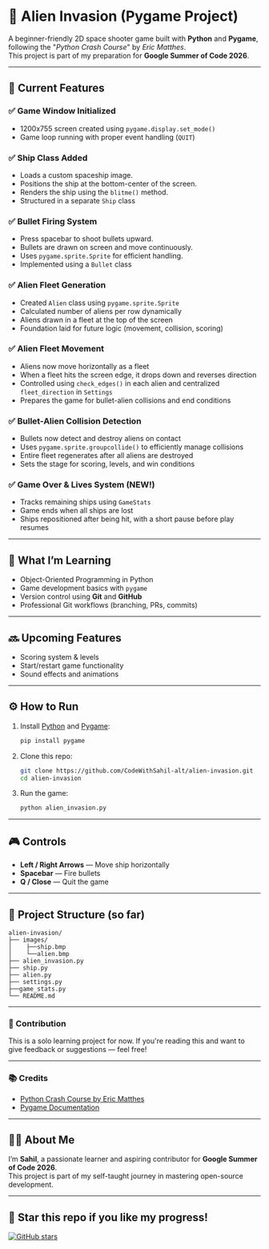 # 👾 Alien Invasion (Pygame Project)

A beginner-friendly 2D space shooter game built with **Python** and **Pygame**, following the "*Python Crash Course*" by *Eric Matthes*.  
This project is part of my preparation for **Google Summer of Code 2026**.

---

## 🚀 Current Features

### ✅ Game Window Initialized
- 1200x755 screen created using `pygame.display.set_mode()`
- Game loop running with proper event handling (`QUIT`)

### ✅ Ship Class Added
  - Loads a custom spaceship image.
  - Positions the ship at the bottom-center of the screen.
  - Renders the ship using the `blitme()` method.
  - Structured in a separate `Ship` class
  
### ✅ Bullet Firing System
  - Press spacebar to shoot bullets upward.
  - Bullets are drawn on screen and move continuously.
  - Uses `pygame.sprite.Sprite` for efficient handling.
  - Implemented using a `Bullet` class

### ✅ Alien Fleet Generation
- Created `Alien` class using `pygame.sprite.Sprite`
- Calculated number of aliens per row dynamically
- Aliens drawn in a fleet at the top of the screen
- Foundation laid for future logic (movement, collision, scoring)

### ✅ Alien Fleet Movement
- Aliens now move horizontally as a fleet
- When a fleet hits the screen edge, it drops down and reverses direction
- Controlled using `check_edges()` in each alien and centralized `fleet_direction` in `Settings`
- Prepares the game for bullet-alien collisions and end conditions

### ✅ Bullet-Alien Collision Detection
- Bullets now detect and destroy aliens on contact
- Uses `pygame.sprite.groupcollide()` to efficiently manage collisions
- Entire fleet regenerates after all aliens are destroyed
- Sets the stage for scoring, levels, and win conditions

### ✅ Game Over & Lives System (NEW!)
- Tracks remaining ships using `GameStats`
- Game ends when all ships are lost
- Ships repositioned after being hit, with a short pause before play resumes

---

## 🧠 What I’m Learning

- Object-Oriented Programming in Python  
- Game development basics with `pygame`  
- Version control using **Git** and **GitHub**  
- Professional Git workflows (branching, PRs, commits)

---

## 🔜 Upcoming Features

- Scoring system & levels
- Start/restart game functionality 
- Sound effects and animations  

---

## ⚙️ How to Run

1. Install [Python](https://www.python.org/) and [Pygame](https://www.pygame.org/):
    ```bash
    pip install pygame
    ```

2. Clone this repo:
    ```bash
    git clone https://github.com/CodeWithSahil-alt/alien-invasion.git
    cd alien-invasion
    ```

3. Run the game:
    ```bash
    python alien_invasion.py
    ```

---

## 🎮 Controls

- **Left / Right Arrows** — Move ship horizontally
- **Spacebar** — Fire bullets
- **Q / Close** — Quit the game

---


## 📁 Project Structure (so far)
```
alien-invasion/
├── images/
│    ├──ship.bmp
│    └──alien.bmp
├── alien_invasion.py 
├── ship.py
├── alien.py
├── settings.py
├──game_stats.py 
└── README.md
```
---

### 🤝 Contribution
This is a solo learning project for now. If you're reading this and want to give feedback or suggestions — feel free!

---

### 📚 Credits

- [Python Crash Course by Eric Matthes](https://nostarch.com/pythoncrashcourse2e)
- [Pygame Documentation](https://www.pygame.org/docs/)

---

## 🙋‍♂️ About Me

I’m **Sahil**, a passionate learner and aspiring contributor for **Google Summer of Code 2026**.  
This project is part of my self-taught journey in mastering open-source development.

---

## 🌟 Star this repo if you like my progress!
[![GitHub stars](https://img.shields.io/github/stars/CodeWithSahil-alt/alien-invasion?style=social)](https://github.com/CodeWithSahil-alt/alien-invasion)